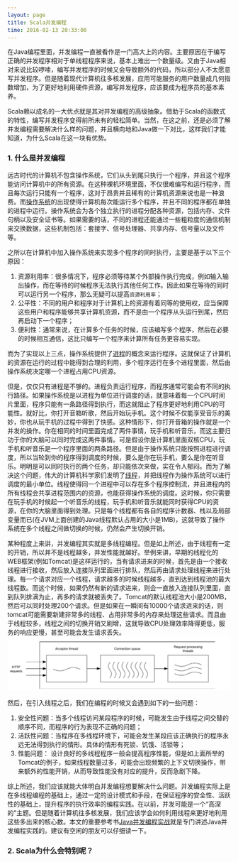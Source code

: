 ```yaml
---
layout: page
title: Scala并发编程
time: 2016-02-13 20:33:00
---
```


在Java编程里面，并发编程一直被看作是一门高大上的内容。主要原因在于编写正确的并发程序相对于单线程程序来说，基本上难出一个数量级。又由于Java相对来说比较啰嗦，编写并发程序的时候又会导致额外的代码，所以部分人不太愿意写并发程序。但是随着现代计算机往多核发展，应用可能服务的用户数量成几何指数增加，为了更好地利用硬件资源，编写并发程序，应该要成为程序员的基本素养。

Scala赖以成名的一大优点就是其对并发编程的高级抽象。借助于Scala的函数式的特性，编写并发程序变得前所未有的轻松简单。当然，在这之前，还是必须了解并发编程需要解决什么样的问题，并且横向地和Java做一下对比，这样我们才能知道，为什么Scala在这一块有优势。

### 1. 什么是并发编程

远古时代的计算机不包含操作系统，它们从头到尾只执行一个程序，并且这个程序能访问计算机中的所有资源。在这种裸机环境里面，不仅很难编写和运行程序，而且每次运行只能有一个程序，这对于昂贵并且稀有的计算机资源来说也是一种浪费。而[操作系统](https://zh.wikipedia.org/zh-cn/%E6%93%8D%E4%BD%9C%E7%B3%BB%E7%BB%9F)的出现使得计算机每次能运行多个程序，并且不同的程序都在单独的进程中运行。操作系统会为各个独立执行的进程分配各种资源，包括内存、文件句柄以及安全证书等。如果需要的话，不同的进程还能通过一些粗粒度的通信机制来交换数据，这些机制包括：套接字、信号处理器、共享内存、信号量以及文件等。

之所以在计算机中加入操作系统来实现多个程序的同时执行，主要是基于以下三个原因：

1. 资源利用率：很多情况下，程序必须等待某个外部操作执行完成，例如输入输出操作，而在等待的时候程序无法执行其他任何工作。因此如果在等待的同时可以运行另一个程序，那么无疑可以提高`资源利用率`；
2. 公平性：不同的用户和程序对于计算机上的资源有着同等的使用权，应当保障这些用户和程序能够共享计算机资源，而不是由一个程序从头运行到尾，然后再启动下一个程序；
3. 便利性：通常来说，在计算多个任务的时候，应该编写多个程序，然后在必要的时候相互通信，这比只编写一个程序来计算所有任务更容易实现。

而为了实现以上三点，操作系统提供了[进程](https://zh.wikipedia.org/wiki/%E8%A1%8C%E7%A8%8B)的概念来运行程序。这就保证了计算机的资源在运行的过程中能得到合理的利用，多个程序运行在多个进程里面，然后由操作系统决定哪一个进程占用CPU资源。

但是，仅仅只有进程是不够的。进程负责运行程序，而程序通常可能会有不同的执行路径。如果操作系统是以进程为单位进行调度的话，就意味着每一个CPU时间片里面，程序只能有一条路径得到执行，而这就阻止了程序更好地利用CPU的可能性。就好比，你打开音箱听歌，然后开始玩手机。这个时候不仅能享受音乐的美妙，你也从玩手机的过程中得到了快感。这种情形下，你打开音箱的操作就是一个并发的操作。你在相同的时间里面完成了两件事情，玩手机和听音乐，而这主要归功于你的大脑可以同时完成这两件事情。可是假设你是计算机里面双核CPU，玩手机和听音乐是一个程序里面的两条路径。但是由于操作系统只能按照进程进行调度，所以当轮到你的程序得到调度的时候，要么是你在玩手机，要么是你在听音乐。明明是可以同时执行的两个任务，却只能依次来做，实在令人郁闷。而为了解决这个问题，伟大的计算机科学家们发明了[线程](https://zh.wikipedia.org/wiki/%E7%BA%BF%E7%A8%8B)，并把线程作为操作系统可以进行调度的最小单位。线程使得同一个进程中可以存在多个程序控制流，并且进程内的所有线程会共享进程范围内的资源，也能获得操作系统的调度。这时候，你只需要在玩手机的时候起一个听音乐的线程，玩手机和听音乐就能同时获得CPU的资源，在你的大脑里面得到处理。只是每个线程都有各自的程序计数器、栈以及局部变量而已(在JVM上面创建的Java线程默认占用的大小是1MB)，这就导致了操作系统在多个线程之间做切换的时候，仍然会产生切换开销。

某种程度上来讲，并发编程其实就是多线程编程。但是如上所述，由于线程有一定的开销，所以并不是线程越多，并发性能就越好。举例来讲，早期的线程化的WEB框架(例如Tomcat)是这样运行的，当有请求进来的时候，首先是由一个接收线程进行接收，然后放入连接队列里面进行排队，然后再由请求处理线程来进行处理。每一个请求对应一个线程，请求越多的时候线程越多，直到达到线程池的最大线程数。而这个时候，如果仍然有新的请求进来，则会一直放入连接队列里面，直到队列排满为止，再多的请求就被丢失了。Tomcat的默认线程池大小是200MB，然后可以同时处理200个请求。但是如果在一瞬间有10000个请求进来的话，则tomcat可能需要新建非常多的线程、占用非常多的内存来处理这些请求。而且由于线程较多，线程之间的切换开销又剧增，这就导致CPU处理效率降得更低，服务的响应更慢，甚至可能会发生请求丢失。
![线程化服务器模型](/images/posts/201602/threadedServer.jpg "Threaded Web Server")

然后，在引入线程之后，我们在编程的时候又会遇到如下的一些问题：

1. 安全性问题：当多个线程访问某段程序的时候，可能发生由于线程之间交替的顺序不同，而程序的行为表现不正确的问题；
2. 活跃性问题：当程序在多线程环境下，可能会发生某段应该正确执行的程序永远无法得到执行的情形。具体的情形有死锁、饥饿、活锁等；
3. 性能问题： 设计良好的多线程程序一般会提高程序性能，但是如上面所举的Tomcat的例子，如果线程数量过多，可能会出现频繁的上下文切换操作，带来额外的性能开销，从而导致性能没有对应的提升，反而急剧下降。

综上所述，我们应该就能大体明白并发编程想要解决什么问题。并发编程实际上是在多线程编程的基础上，通过一定的设计模式和手段，在保证程序的安全性、活跃性的基础上，提升程序的执行效率的编程实践。在以前，并发可能是一个“高深的”主题。但是随着计算机往多核发展，我们应该学会如何利用线程来更好地利用这些多出来的核心数。本文的重要参考书[Java并发编程实战](http://jcip.net/)就是专门讲述Java并发编程实践的。建议有空闲的朋友可以仔细读一下。

### 2. Scala为什么会特别呢？




